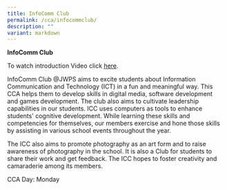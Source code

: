 ```yaml
---
title: InfoComm Club
permalink: /cca/infocommclub/
description: ""
variant: markdown
---
```

**InfoComm Club**
<br>

To watch introduction Video click [here](https://youtu.be/v_WAQdey6xw).
<br>


InfoComm Club @JWPS aims to excite students about Information Communication and Technology (ICT) in a fun and meaningful way. This CCA helps them to develop skills in digital media, software development and games development. The club also aims to cultivate leadership capabilities in our students. ICC uses computers as tools to enhance students' cognitive development. While learning these skills and competencies for themselves, our members exercise and hone those skills by assisting in various school events throughout the year.
<br>

The ICC also aims to promote photography as an art form and to raise awareness of photography in the school. It is also a Club for students to share their work and get feedback. The ICC hopes to foster creativity and camaraderie among its members.
<br>

CCA Day: Monday
